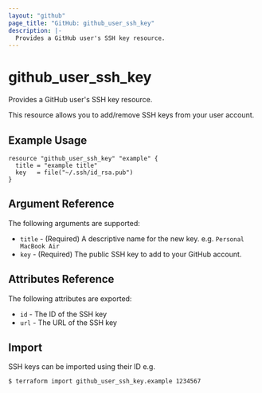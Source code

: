 ```yaml
---
layout: "github"
page_title: "GitHub: github_user_ssh_key"
description: |-
  Provides a GitHub user's SSH key resource.
---
```


# github_user_ssh_key

Provides a GitHub user's SSH key resource.

This resource allows you to add/remove SSH keys from your user account.

## Example Usage

```hcl
resource "github_user_ssh_key" "example" {
  title = "example title"
  key   = file("~/.ssh/id_rsa.pub")
}
```

## Argument Reference

The following arguments are supported:

* `title` - (Required) A descriptive name for the new key. e.g. `Personal MacBook Air`
* `key` - (Required) The public SSH key to add to your GitHub account.

## Attributes Reference

The following attributes are exported:

* `id` - The ID of the SSH key
* `url` - The URL of the SSH key

## Import

SSH keys can be imported using their ID e.g.

```
$ terraform import github_user_ssh_key.example 1234567
```
